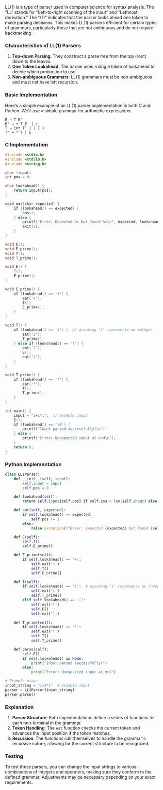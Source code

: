 LL(1) is a type of parser used in computer science for syntax analysis. The "LL" stands for "Left-to-right scanning of the input" and "Leftmost derivation." The "(1)" indicates that the parser looks ahead one token to make parsing decisions. This makes LL(1) parsers efficient for certain types of grammars, particularly those that are not ambiguous and do not require backtracking.

### Characteristics of LL(1) Parsers

1. **Top-down Parsing**: They construct a parse tree from the top (root) down to the leaves.
2. **One Token Lookahead**: The parser uses a single token of lookahead to decide which production to use.
3. **Non-ambiguous Grammars**: LL(1) grammars must be non-ambiguous and must not have left recursion.

### Basic Implementation

Here's a simple example of an LL(1) parser implementation in both C and Python. We'll use a simple grammar for arithmetic expressions:

```
E → T E'
E' → + T E' | ε
T → int T' | ( E )
T' → * T | ε
```

### C Implementation

```c
#include <stdio.h>
#include <stdlib.h>
#include <string.h>

char *input;
int pos = 0;

char lookahead() {
    return input[pos];
}

void eat(char expected) {
    if (lookahead() == expected) {
        pos++;
    } else {
        printf("Error: Expected %c but found %c\n", expected, lookahead());
        exit(1);
    }
}

void E();
void E_prime();
void T();
void T_prime();

void E() {
    T();
    E_prime();
}

void E_prime() {
    if (lookahead() == '+') {
        eat('+');
        T();
        E_prime();
    }
}

void T() {
    if (lookahead() == 'i') {  // assuming 'i' represents an integer
        eat('i');
        T_prime();
    } else if (lookahead() == '(') {
        eat('(');
        E();
        eat(')');
    }
}

void T_prime() {
    if (lookahead() == '*') {
        eat('*');
        T();
        T_prime();
    }
}

int main() {
    input = "i+i*i";  // example input
    E();
    if (lookahead() == '\0') {
        printf("Input parsed successfully!\n");
    } else {
        printf("Error: Unexpected input at end\n");
    }
    return 0;
}
```

### Python Implementation

```python
class LL1Parser:
    def __init__(self, input):
        self.input = input
        self.pos = 0

    def lookahead(self):
        return self.input[self.pos] if self.pos < len(self.input) else None

    def eat(self, expected):
        if self.lookahead() == expected:
            self.pos += 1
        else:
            raise Exception(f"Error: Expected {expected} but found {self.lookahead()}")

    def E(self):
        self.T()
        self.E_prime()

    def E_prime(self):
        if self.lookahead() == '+':
            self.eat('+')
            self.T()
            self.E_prime()

    def T(self):
        if self.lookahead() == 'i':  # assuming 'i' represents an integer
            self.eat('i')
            self.T_prime()
        elif self.lookahead() == '(':
            self.eat('(')
            self.E()
            self.eat(')')

    def T_prime(self):
        if self.lookahead() == '*':
            self.eat('*')
            self.T()
            self.T_prime()

    def parse(self):
        self.E()
        if self.lookahead() is None:
            print("Input parsed successfully!")
        else:
            print("Error: Unexpected input at end")

# Example usage
input_string = "i+i*i"  # example input
parser = LL1Parser(input_string)
parser.parse()
```

### Explanation

1. **Parser Structure**: Both implementations define a series of functions for each non-terminal in the grammar.
2. **Token Handling**: The `eat` function checks the current token and advances the input position if the token matches.
3. **Recursion**: The functions call themselves to handle the grammar's recursive nature, allowing for the correct structure to be recognized.

### Testing

To test these parsers, you can change the input strings to various combinations of integers and operators, making sure they conform to the defined grammar. Adjustments may be necessary depending on your exact requirements.

